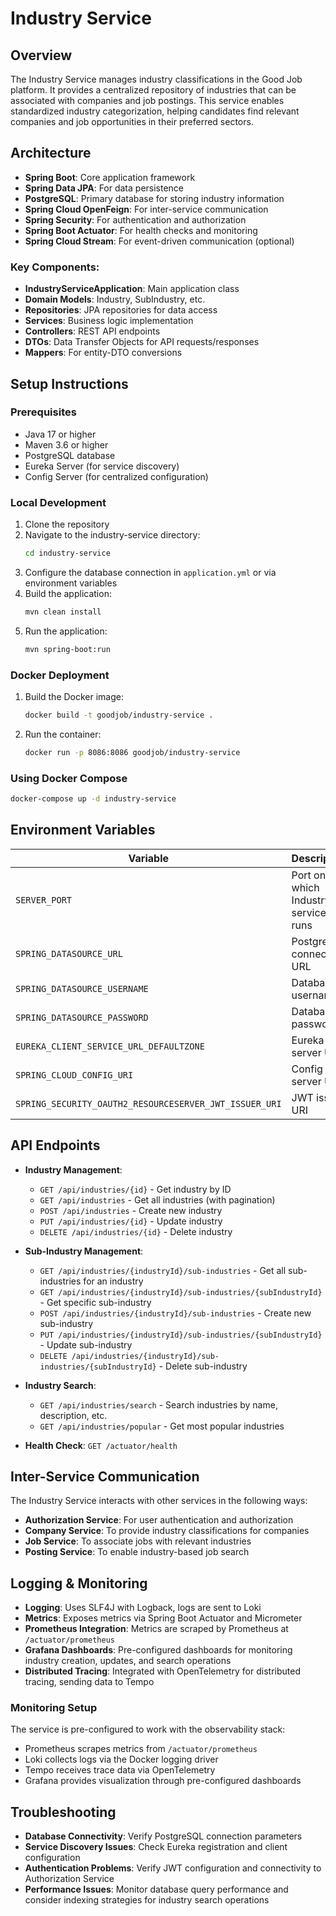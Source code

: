 # Industry Service

## Overview
The Industry Service manages industry classifications in the Good Job platform. It provides a centralized repository of industries that can be associated with companies and job postings. This service enables standardized industry categorization, helping candidates find relevant companies and job opportunities in their preferred sectors.

## Architecture
- **Spring Boot**: Core application framework
- **Spring Data JPA**: For data persistence
- **PostgreSQL**: Primary database for storing industry information
- **Spring Cloud OpenFeign**: For inter-service communication
- **Spring Security**: For authentication and authorization
- **Spring Boot Actuator**: For health checks and monitoring
- **Spring Cloud Stream**: For event-driven communication (optional)

### Key Components:
- **IndustryServiceApplication**: Main application class
- **Domain Models**: Industry, SubIndustry, etc.
- **Repositories**: JPA repositories for data access
- **Services**: Business logic implementation
- **Controllers**: REST API endpoints
- **DTOs**: Data Transfer Objects for API requests/responses
- **Mappers**: For entity-DTO conversions

## Setup Instructions

### Prerequisites
- Java 17 or higher
- Maven 3.6 or higher
- PostgreSQL database
- Eureka Server (for service discovery)
- Config Server (for centralized configuration)

### Local Development
1. Clone the repository
2. Navigate to the industry-service directory:
   ```bash
   cd industry-service
   ```
3. Configure the database connection in `application.yml` or via environment variables
4. Build the application:
   ```bash
   mvn clean install
   ```
5. Run the application:
   ```bash
   mvn spring-boot:run
   ```
   
### Docker Deployment
1. Build the Docker image:
   ```bash
   docker build -t goodjob/industry-service .
   ```
2. Run the container:
   ```bash
   docker run -p 8086:8086 goodjob/industry-service
   ```

### Using Docker Compose
```bash
docker-compose up -d industry-service
```

## Environment Variables
| Variable | Description | Default Value |
|----------|-------------|---------------|
| `SERVER_PORT` | Port on which Industry service runs | 8086 |
| `SPRING_DATASOURCE_URL` | PostgreSQL connection URL | jdbc:postgresql://postgres:5432/industry_db |
| `SPRING_DATASOURCE_USERNAME` | Database username | postgres |
| `SPRING_DATASOURCE_PASSWORD` | Database password | postgres |
| `EUREKA_CLIENT_SERVICE_URL_DEFAULTZONE` | Eureka server URL | http://eureka-server:8761/eureka/ |
| `SPRING_CLOUD_CONFIG_URI` | Config server URL | http://config-server:8888 |
| `SPRING_SECURITY_OAUTH2_RESOURCESERVER_JWT_ISSUER_URI` | JWT issuer URI | http://authorization-service:9000 |

## API Endpoints
- **Industry Management**:
  - `GET /api/industries/{id}` - Get industry by ID
  - `GET /api/industries` - Get all industries (with pagination)
  - `POST /api/industries` - Create new industry
  - `PUT /api/industries/{id}` - Update industry
  - `DELETE /api/industries/{id}` - Delete industry

- **Sub-Industry Management**:
  - `GET /api/industries/{industryId}/sub-industries` - Get all sub-industries for an industry
  - `GET /api/industries/{industryId}/sub-industries/{subIndustryId}` - Get specific sub-industry
  - `POST /api/industries/{industryId}/sub-industries` - Create new sub-industry
  - `PUT /api/industries/{industryId}/sub-industries/{subIndustryId}` - Update sub-industry
  - `DELETE /api/industries/{industryId}/sub-industries/{subIndustryId}` - Delete sub-industry

- **Industry Search**:
  - `GET /api/industries/search` - Search industries by name, description, etc.
  - `GET /api/industries/popular` - Get most popular industries

- **Health Check**: `GET /actuator/health`

## Inter-Service Communication
The Industry Service interacts with other services in the following ways:
- **Authorization Service**: For user authentication and authorization
- **Company Service**: To provide industry classifications for companies
- **Job Service**: To associate jobs with relevant industries
- **Posting Service**: To enable industry-based job search

## Logging & Monitoring
- **Logging**: Uses SLF4J with Logback, logs are sent to Loki
- **Metrics**: Exposes metrics via Spring Boot Actuator and Micrometer
- **Prometheus Integration**: Metrics are scraped by Prometheus at `/actuator/prometheus`
- **Grafana Dashboards**: Pre-configured dashboards for monitoring industry creation, updates, and search operations
- **Distributed Tracing**: Integrated with OpenTelemetry for distributed tracing, sending data to Tempo

### Monitoring Setup
The service is pre-configured to work with the observability stack:
- Prometheus scrapes metrics from `/actuator/prometheus`
- Loki collects logs via the Docker logging driver
- Tempo receives trace data via OpenTelemetry
- Grafana provides visualization through pre-configured dashboards

## Troubleshooting
- **Database Connectivity**: Verify PostgreSQL connection parameters
- **Service Discovery Issues**: Check Eureka registration and client configuration
- **Authentication Problems**: Verify JWT configuration and connectivity to Authorization Service
- **Performance Issues**: Monitor database query performance and consider indexing strategies for industry search operations 